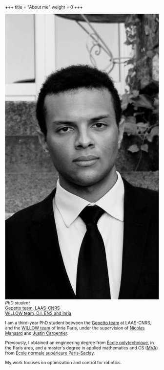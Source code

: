 +++
title = "About me"
weight = 0
+++

<link rel="stylesheet" href="custom.css">

<div id="subheader">
<div class="profile-picture">
    <img src="picture.jpg" alt="picture">
</div>

<div class="subheader-right">
  <div class="address">
      <span style="font-style: italic;">
          PhD student
      </span><br>
      <a href="https://www.laas.fr/public/en/gepetto/">Gepetto team, LAAS-CNRS</a><br>
      <a href="https://www.di.ens.fr/willow/">WILLOW team, D.I. ENS and Inria</a>
  </div>

  <p>
      I am a third-year PhD student between the <a href="https://www.laas.fr/public/fr/gepetto">Gepetto team</a>
      at LAAS-CNRS,
      and the <a href="https://di.ens.fr/willow">WILLOW team</a> of Inria Paris, under the supervision of
      <a href="https://gepettoweb.laas.fr/nmansard">Nicolas Mansard</a> and
      <a href="https://jcarpent.github.io">Justin Carpentier</a>.
  </p>
  <p>
      Previously, I obtained an engineering degree from <a href="https://www.polytechnique.edu/">École
          polytechnique</a>, in the Paris area,
      and a master's degree in applied mathematics and CS (<a href="https://www.master-mva.com">MVA</a>)
      from <a href="https://ens-paris-saclay.fr/">École normale supérieure Paris-Saclay</a>.
  </p>
  <p>
    My work focuses on optimization and control for robotics.
  <p>

  </div>
</div>
